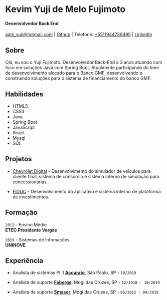 # Kevim Yuji de Melo Fujimoto

#### Desenvolvedor Back End

[adm_yuji@hotmail.com](mailto:adm_yuji@hotmail.com) | [Github](http://github.com/kyuji10) | Telefone: [+5511944739495](tel:+551194739495) | [LinkedIn]( https://www.linkedin.com/in/yuji-fujimoto-98311ba3/)


## Sobre

Olá, eu sou o Yuji Fujimoto.
Desenvolvedor Back-End a 3 anos atuando com foco em soluções Java com Spring Boot.
Atualmente participando do time de desenvolvimento alocado para o Banco GMF, desenvolvendo e construindo soluções para o sistema de financiamento do banco GMF.

## Habilidades

*   HTML5
*   CSS3
*   Java
*   Spring Boot
*   JavaScript
*   React
*   Mysql
*   SQL

## Projetos

* [Chevrolet Digital](https://chevroletdigital.com.br/) - Desenvolvimento do simulador de veículos para cliente final, sistema de consorcio e sistema interno de simulação para concessionárias.

* [FIDUC](https://www.fiduc.com.br/) - Desenvolvimento do aplicativo e sistema interno de plataforma de investimentos.


## Formação

`2011` - Ensino Médio  
 **ETEC Presidente Vargas**

`2019` - Sistemas de Infomações  
 **UNINOVE**

## Experiência

*   Analista de sistemas Pl. I **[Accurate](http://www.accurate.com.br)**, São Paulo, SP - `10/2019`

*   Analista de suporte **[Faberge](http://grupofaberge.com/)**, Mogi das Cruzes, SP - `12/2018 - 10/2019`

*   Analista de suporte **[Smaser](http://www.smaser.com.br/)**, Mogi das Cruzes, SP - `06/2012 - 04/2018`
